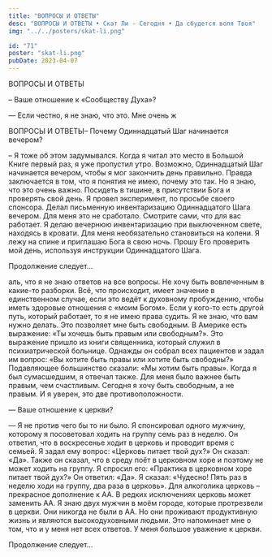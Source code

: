 ```yaml
---
title: "ВОПРОСЫ И ОТВЕТЫ"
desc: "ВОПРОСЫ И ОТВЕТЫ • Скат Ли - Сегодня • Да сбудется воля Твоя"
img: "../../posters/skat-li.png"

id: "71"
poster: "skat-li.png"
pubDate: 2023-04-07
---
```




ВОПРОСЫ И ОТВЕТЫ

– Ваше отношение к «Сообществу Духа»?

— Если честно, я не знаю, что это. Мне очень ж

ВОПРОСЫ И ОТВЕТЫ– Почему Одиннадцатый Шаг начинается вечером?

– Я тоже об этом задумывался. Когда я читал это место в Большой Книге первый раз, я уже пропустил утро. Возможно, Одиннадцатый Шаг начинается вечером, чтобы я мог закончить день правильно. Правда заключается в том, что я понятия не имею, почему это так. Но я знаю, что это очень важно. Посидеть в тишине, в присутствии Бога и проверять свой день. Я провел эксперимент, по просьбе своего спонсора. Делал письменную инвентаризацию Одиннадцатого Шага вечером. Для меня это не сработало. Смотрите сами, что для вас работает. Я делаю вечернюю инвентаризацию при выключенном свете, находясь в кровати. Для меня необязательно становиться на колени. Я лежу на спине и приглашаю Бога в свою ночь. Прошу Его проверить мой день, используя инструкции Одиннадцатого Шага.

Продолжение следует…

аль, что я не знаю ответов на все вопросы. Не хочу быть вовлеченным в какие-то разборки. Всё, что происходит, имеет значение в единственном случае, если это ведёт к духовному пробуждению, чтобы иметь здоровые отношения с «моим Богом». Если у кого-то есть другой путь, который работает, то я не имею права судить. Я не знаю, что вам нужно делать. Это позволяет мне быть свободным. В Америке есть выражение: «Ты хочешь быть правым или свободным?». Это выражение пришло из книги священника, который служил в психиатрической больнице. Однажды он собрал всех пациентов и задал им вопрос: «Вы хотите быть правы или хотите быть свободны?» Подавляющее большинство сказали: «Мы хотим быть правы». Когда я был сумасшедшим, я отвечал также. Для меня было важнее быть правым, чем счастливым. Сегодня я хочу быть свободным, а не правым. И я уверен, это две противоположности.

— Ваше отношение к церкви?

— Я не против чего бы то ни было. Я спонсировал одного мужчину, которому я посоветовал ходить на группу семь раз в неделю. Он ответил, что в воскресенье ходит в церковь и проводит время с семьей. Я задал ему вопрос: «Церковь питает твой дух?» Он сказал: «Да». Также он сказал, что в среду поёт в церковном хоре и поэтому не может ходить на группу. Я спросил его: «Практика в церковном хоре питает твой дух?» Он ответил: «Да». Я сказал: «Чудесно! Пять раз в неделю ходи на группу, два раза в церковь». Для алкоголика церковь – прекрасное дополнение к АА. В редких исключениях церковь может заменить АА. Я знаю двух мужчин в моём городе, которые протрезвели в церкви. Они никогда не были в АА. Но они проживают продуктивную жизнь и являются высокодуховными людьми. Это напоминает мне о том, что и у меня нет всех ответов. У меня большое уважение к церкви.

Продолжение следует…




